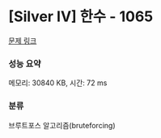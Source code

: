 # [Silver IV] 한수 - 1065 

[문제 링크](https://www.acmicpc.net/problem/1065) 

### 성능 요약

메모리: 30840 KB, 시간: 72 ms

### 분류

브루트포스 알고리즘(bruteforcing)

